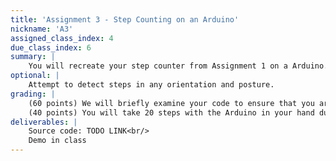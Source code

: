 ```yaml
---
title: 'Assignment 3 - Step Counting on an Arduino'
nickname: 'A3'
assigned_class_index: 4
due_class_index: 6
summary: |
    You will recreate your step counter from Assignment 1 on a Arduino. Your algorithm can be the exact same as it was before (assuming it worked well). Like before, you can assume that the Arduino is in a fixed position in your hand.
optional: |
    Attempt to detect steps in any orientation and posture.
grading: |
    (60 points) We will briefly examine your code to ensure that you are using some form of signal processing to calculate a step count. <br/>
    (40 points) You will take 20 steps with the Arduino in your hand during class. For full credit, your app must correctly count the number of steps within 1 (19-21 steps). -5 points for each extra or missing step beyond the first.
deliverables: |
    Source code: TODO LINK<br/>
    Demo in class
---
```

